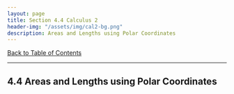 ```yaml
---
layout: page
title: Section 4.4 Calculus 2
header-img: "/assets/img/cal2-bg.png"
description: Areas and Lengths using Polar Coordinates
---
```


[Back to Table of Contents](../..)

---

## 4.4 Areas and Lengths using Polar Coordinates
